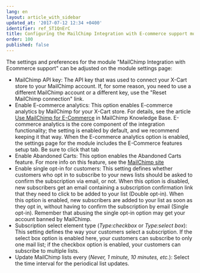```yaml
---
lang: en
layout: article_with_sidebar
updated_at: '2017-07-12 12:34 +0400'
identifier: ref_ST1QnErC
title: Configuring the MailChimp Integration with E-commerce support module
order: 100
published: false
---
```

The settings and preferences for the module "MailChimp Integration with Ecommerce support" can be adjusted on the module settings page:
<img>

* MailChimp API key: The API key that was used to connect your X-Cart store to your MailChimp account. If, for some reason, you need to use a different MailChimp account or a different key, use the "Reset MailChimp connection" link.
* Enable E-commerce analytics: This option enables E-commerce analytics by MailChimp for your X-Cart store. For details, see the article [Use MailChimp for E-Commerce](http://kb.mailchimp.com/integrations/e-commerce/use-mailchimp-for-e-commerce "Use MailChimp for E-Commerce") in MailChimp Knowledge Base. E-commerce analytics is the core component of the integration functionality; the setting is enabled by default, and we recommend keeping it that way. When the E-commerce analytics option is enabled, the settings page for the module includes the E-Commerce features setup tab. Be sure to click that tab
* Enable Abandoned Carts:  This option enables the Abandoned Carts feature. For more info on this feature, see the [MailChimp site](https://mailchimp.com/features/abandoned-cart/ "Abandoned Cart")
* Enable single opt-in for customers: This setting defines whether customers who opt in to subscribe to your news lists should be asked to confirm the subscription via email, or not. When this option is disabled, new subscribers get an email containing a subscription confirmation link that they need to click to be added to your list (Double opt-in). When this option is enabled, new subscribers are added to your list as soon as they opt in, without having to confirm the subscription by email (Single opt-in). Remember that abusing the single opt-in option may get your account banned by MailChimp.
* Subscription select element type (_Type:checkbox_ or _Type:select box_): This setting defines the way your customers select a subscription. If the select box option is enabled here, your customers can subscribe to only one mail list; if the checkbox option is enabled, your customers can subscribe to multiple lists.
* Update MailChimp lists every (_Never, 1 minute, 10 minutes, etc._): Select the time interval for the periodical list updates.

